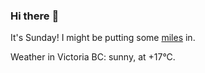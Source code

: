 ### Hi there :wave:

It's Sunday! I might be putting some [miles](https://www.strava.com/athletes/889963) in.

Weather in Victoria BC: sunny, at +17°C.
